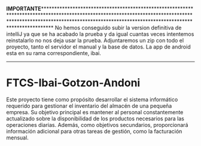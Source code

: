 **IMPORTANTE****************************************************************************************************************************************************************************************************************************
No hemos conseguido subir la version definitiva de intelliJ ya que se ha acabado la prueba y da igual cuantas veces intentemos reinstalarlo no nos deja usar la prueba. Adjuntaremos un zip con todo el proyecto, tanto el servidor el manual y la base de datos. La app de android esta en su rama correspondiente, ibai.
**********************************************************************************************************************************************************************************************************************************************


# FTCS-Ibai-Gotzon-Andoni

Este proyecto tiene como propósito desarrollar el sistema informático requerido para gestionar el inventario del almacén de una pequeña empresa. Su objetivo principal es mantener al personal constantemente actualizado sobre la disponibilidad de los productos necesarios para las operaciones diarias. Además, como objetivos secundarios, proporcionará información adicional para otras tareas de gestión, como la facturación mensual.
